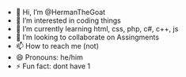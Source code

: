 - 👋 Hi, I’m @HermanTheGoat
- 👀 I’m interested in coding things
- 🌱 I’m currently learning html, css, php, c#, c++, js
- 💞️ I’m looking to collaborate on Assingments
- 📫 How to reach me (not)
- 😄 Pronouns: he/him 
- ⚡ Fun fact: dont have 1 

<!---
HermanTheGoat/HermanTheGoat is a ✨ special ✨ repository because its `README.md` (this file) appears on your GitHub profile.
You can click the Preview link to take a look at your changes.
--->
